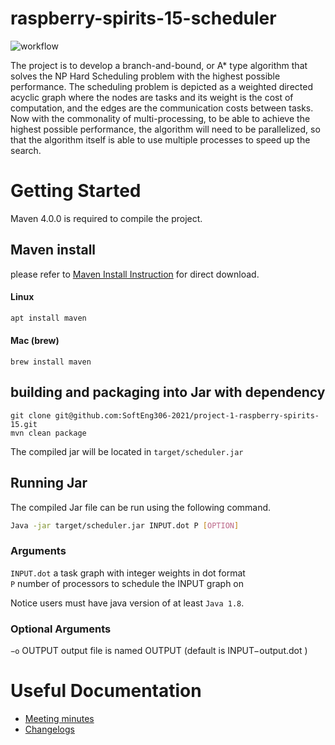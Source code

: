 # raspberry-spirits-15-scheduler
![workflow](https://github.com/SoftEng306-2021/project-1-raspberry-spirits-15/actions/workflows/maven.yml/badge.svg)

The project is to develop a branch-and-bound, or A* type algorithm that solves the NP Hard Scheduling problem with the highest possible performance.
The scheduling problem is depicted as a weighted directed acyclic graph where the nodes are tasks and its weight is the cost of computation, 
and the edges are the communication costs between tasks. Now with the commonality of multi-processing, to be able to achieve the highest 
possible performance, the algorithm will need to be parallelized, so that the algorithm itself is able to use multiple processes to speed up the search.

# Getting Started
Maven 4.0.0 is required to compile the project.

## Maven install
please refer to [Maven Install Instruction](https://maven.apache.org/download.cgi) for direct download.

#### Linux
```bash
apt install maven
```

#### Mac (brew)
```
brew install maven
```

## building and packaging into Jar with dependency
```
git clone git@github.com:SoftEng306-2021/project-1-raspberry-spirits-15.git
mvn clean package
```

The compiled jar will be located in `target/scheduler.jar`


## Running Jar
The compiled Jar file can be run using the following command.
```bash
Java -jar target/scheduler.jar INPUT.dot P [OPTION]
```

### Arguments
`INPUT.dot`   a  task  graph  with  integer  weights  in  dot  format  
`P` number  of  processors  to  schedule  the INPUT graph on


Notice users must have java version of at least `Java 1.8`.
### Optional Arguments
`−o` OUTPUT output file is named OUTPUT (default is INPUT−output.dot )





# Useful Documentation
- [Meeting minutes](https://github.com/SoftEng306-2021/project-1-raspberry-spirits-15/wiki/Meeting-minutes)
- [Changelogs](https://github.com/SoftEng306-2021/project-1-raspberry-spirits-15/wiki/Changelog)

